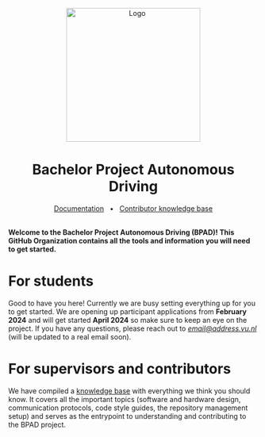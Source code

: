<p align="center">
  <img src="https://github.com/VU-BPAD/.github/blob/main/images/bpad-logo@0.5x.png?raw=true" alt="Logo" height=270>
</p>
<h1 align="center">Bachelor Project Autonomous Driving</h1>

<div align="center">
  <a href="h">Documentation</a>
  <span>&nbsp;&nbsp;•&nbsp;&nbsp;</span>
  <a href="">Contributor knowledge base</a>
  <br />
</div>
<br/>

**Welcome to the Bachelor Project Autonomous Driving (BPAD)! This GitHub Organization contains all the tools and information you will need to get started.**

# For students

Good to have you here! Currently we are busy setting everything up for you to get started. We are opening up participant applications from **February 2024** and will get started **April 2024** so make sure to keep an eye on the project. If you have any questions, please reach out to *email@address.vu.nl* (will be updated to a real email soon).

# For supervisors and contributors

We have compiled a [knowledge base]() with everything we think you should know. It covers all the important topics (software and hardware design, communication protocols, code style guides, the repository management setup) and serves as the entrypoint to understanding and contributing to the BPAD project. 
